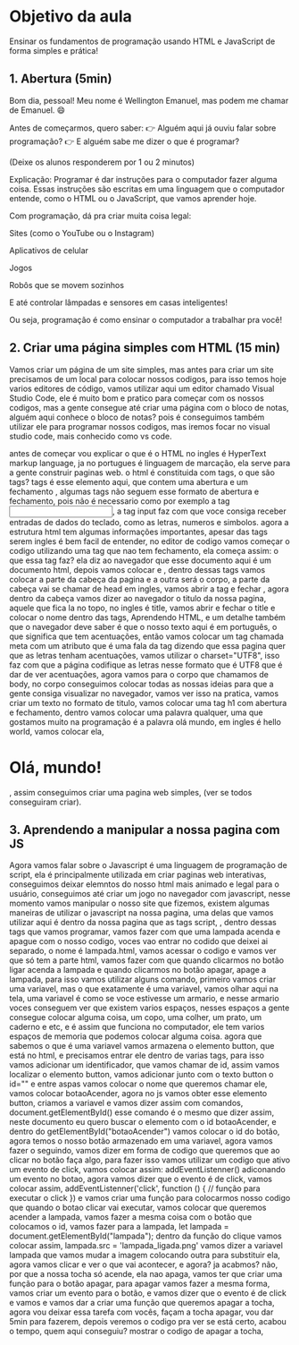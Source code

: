 # Objetivo da aula
Ensinar os fundamentos de programação usando HTML e JavaScript de forma simples e prática!

## 1. Abertura (5min)
Bom dia, pessoal! Meu nome é Wellington Emanuel, mas podem me chamar de Emanuel. 😄

Antes de começarmos, quero saber:
👉 Alguém aqui já ouviu falar sobre programação?
👉 E alguém sabe me dizer o que é programar?

(Deixe os alunos responderem por 1 ou 2 minutos)

Explicação:
Programar é dar instruções para o computador fazer alguma coisa.
Essas instruções são escritas em uma linguagem que o computador entende, como o HTML ou o JavaScript, que vamos aprender hoje.

Com programação, dá pra criar muita coisa legal:

Sites (como o YouTube ou o Instagram)

Aplicativos de celular

Jogos

Robôs que se movem sozinhos

E até controlar lâmpadas e sensores em casas inteligentes!

Ou seja, programação é como ensinar o computador a trabalhar pra você!

## 2. Criar uma página simples com HTML (15 min)
Vamos criar um página de um site simples, mas antes 
para criar um site precisamos de um local para colocar 
nossos codigos, para isso temos hoje varios editores de 
código, vamos utilizar aqui um editor chamado Visual 
Studio Code, ele é muito bom e pratico para começar com 
os nossos codigos, mas a gente consegue até criar uma página com o bloco de notas, alguém aqui conhece o bloco de notas? pois é conseguimos também utilizar ele para programar nossos codigos, mas iremos focar no visual studio code, mais conhecido como vs code.

antes de começar vou explicar o que é o HTML no ingles é HyperText markup language, ja no portugues é linguagem de marcação, ela serve para a gente construir paginas web. o html é constituida com tags, o que são tags? tags é esse elemento aqui, que contem uma abertura e um fechamento <tag> </tag>, algumas tags não seguem esse formato de abertura e fechamento, pois não é necessario como por exemplo a tag <input>, a tag input faz com que voce consiga receber entradas de dados do teclado, como as letras, numeros e simbolos. agora a estrutura html tem algumas informações importantes, apesar das tags serem ingles é bem facil de entender, no editor de codigo vamos começar o codigo utilizando uma tag que nao tem fechamento, ela começa assim: <DOCTYPE html> o que essa tag faz? ela diz ao navegador que esse documento aqui é um documento html, depois vamos colocar <html> e </html>, dentro dessas tags vamos colocar a parte da cabeça da pagina e a outra será o corpo, a parte da cabeça vai se chamar de head em ingles, vamos abrir a tag <head> e fechar </head>, agora dentro da cabeça vamos dizer ao navegador o titulo da nossa pagina, aquele que fica la no topo, no ingles é title, vamos abrir e fechar o title e colocar o nome dentro das tags, Aprendendo HTML, e um detalhe também que o navegador deve saber é que o nosso texto aqui é em português, o que significa que tem acentuações, então vamos colocar um tag chamada meta com um atributo que é uma fala da tag dizendo que essa pagina quer que as letras tenham acentuações, vamos utilizar o charset="UTF8", isso faz com que a página codifique as letras nesse formato que é UTF8 que é dar de ver acentuações, agora vamos para o corpo que chamamos de body, no corpo conseguimos colocar todas as nossas ideias para que a gente consiga visualizar no navegador, vamos ver isso na pratica, vamos criar um texto no formato de titulo, vamos colocar uma tag h1 com abertura e fechamento, dentro vamos colocar uma palavra qualquer, uma que gostamos muito na programação é a palavra olá mundo, em ingles é hello world, vamos colocar ela, <h1>Olá, mundo!</h1>, assim conseguimos criar uma pagina web simples, (ver se todos conseguiram criar).

## 3. Aprendendo a manipular a nossa pagina com JS
Agora vamos falar sobre o Javascript é uma linguagem de programação de script, ela é principalmente utilizada em criar paginas web interativas, conseguimos deixar elemntos do nosso html mais animado e legal para o usuário, conseguimos até criar um jogo no navegador com javascript, nesse momento vamos manipular o nosso site que fizemos, existem algumas maneiras de utilizar o javascript na nossa pagina, uma delas que vamos utilizar aqui é dentro da nossa pagina que as tags script, <script> </script>, dentro dessas tags que vamos programar, vamos fazer com que uma lampada acenda e apague com o nosso codigo, voces vao entrar no codido que deixei ai separado, o nome é lampada.html, vamos acessar o codigo e vamos ver que só tem a parte html, vamos fazer com que quando clicarmos no botão ligar acenda a lampada e quando clicarmos no botão apagar, apage a lampada, para isso vamos utilizar alguns comando, primeiro vamos criar uma variavel, mas o que exatamente é uma variavel, vamos olhar aqui na tela, uma variavel é como se voce estivesse um armario, e nesse armario voces conseguem ver que existem varios espaços, nesses espaços a gente consegue colocar alguma coisa, um copo, uma colher, um prato, um caderno e etc, e é assim que funciona no computador, ele tem varios espaços de memoria que podemos colocar alguma coisa. agora que sabemos o que é uma variavel vamos armazena o elemento button, que está no html, e precisamos entrar ele dentro de varias tags, para isso vamos adicionar um identificador, que vamos chamar de id, assim vamos localizar o elemento button, vamos adicionar junto com o texto button o id="" e entre aspas vamos colocar o nome que queremos chamar ele, vamos colocar botaoAcender, agora no js vamos obter esse elemento button, criamos a variavel e vamos dizer assim com comandos, document.getElementById() esse comando é o mesmo que dizer assim, neste documento eu quero buscar o elemento com o id botaoAcender, e dentro do getElementById("botaoAcender") vamos colocar o id do botão, agora temos o nosso botão armazenado em uma variavel, agora vamos fazer o seguindo, vamos dizer em forma de codigo que queremos que ao clicar no botão faça algo, para fazer isso vamos utilizar um codigo que ativo um evento de click, vamos colocar assim: addEventListenner() adiconando um evento no botao, agora vamos dizer que o evento é de click, vamos colocar assim, addEventListenner('click', function ()  {
    // função para executar o click
})
e vamos criar uma função para colocarmos nosso codigo que quando o botao clicar vai executar,
vamos colocar que queremos acender a lampada, vamos fazer a mesma coisa com o botão que colocamos o id, vamos fazer para a lampada, let lampada = document.getElementById("lampada");
dentro da função do clique vamos colocar assim, lampada.src = 'lampada_ligada.png' vamos dizer a variavel lampada que vamos mudar a imagem colocando outra para substituir ela, agora vamos clicar e ver o que vai acontecer, e agora? ja acabmos? não, por que a nossa tocha só acende, ela nao apaga, vamos ter que criar uma função para o botão apagar, para apagar vamos fazer a mesma forma, vamos criar um evento para o botão, e vamos dizer que o evento é de click e vamos e vamos dar a criar uma função que queremos apagar a tocha, agora vou deixar essa tarefa com vocês, façam a tocha apagar, vou dar 5min para fazerem, depois veremos o codigo pra ver se está certo, acabou o tempo, quem aqui conseguiu? mostrar o codigo de apagar a tocha, 